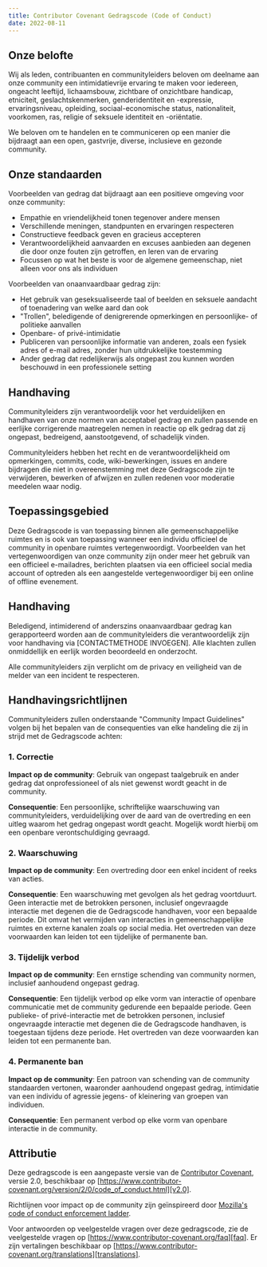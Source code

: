 ```yaml
---
title: Contributor Covenant Gedragscode (Code of Conduct)
date: 2022-08-11
---
```


## Onze belofte

Wij als leden, contribuanten en communityleiders beloven om deelname aan onze community een intimidatievrije ervaring te maken voor iedereen, ongeacht leeftijd, lichaamsbouw, zichtbare of onzichtbare handicap, etniciteit, geslachtskenmerken, genderidentiteit en -expressie, ervaringsniveau, opleiding, sociaal-economische status, nationaliteit, voorkomen, ras, religie of seksuele identiteit en -oriëntatie.

We beloven om te handelen en te communiceren op een manier die bijdraagt aan een open, gastvrije, diverse, inclusieve en gezonde community.

## Onze standaarden

Voorbeelden van gedrag dat bijdraagt aan een positieve omgeving voor onze community:

- Empathie en vriendelijkheid tonen tegenover andere mensen
- Verschillende meningen, standpunten en ervaringen respecteren
- Constructieve feedback geven en gracieus accepteren
- Verantwoordelijkheid aanvaarden en excuses aanbieden aan degenen die door onze fouten zijn getroffen,
  en leren van de ervaring
- Focussen op wat het beste is voor de algemene gemeenschap, niet alleen voor ons als individuen

Voorbeelden van onaanvaardbaar gedrag zijn:

- Het gebruik van geseksualiseerde taal of beelden en seksuele aandacht of toenadering van welke aard dan ook
- "Trollen", beledigende of denigrerende opmerkingen en persoonlijke- of politieke aanvallen
- Openbare- of privé-intimidatie
- Publiceren van persoonlijke informatie van anderen, zoals een fysiek adres of e-mail adres, zonder hun uitdrukkelijke toestemming
- Ander gedrag dat redelijkerwijs als ongepast zou kunnen worden beschouwd in een professionele setting

## Handhaving

Communityleiders zijn verantwoordelijk voor het verduidelijken en handhaven van onze normen van acceptabel gedrag en zullen passende en eerlijke corrigerende maatregelen nemen in reactie op elk gedrag dat zij ongepast, bedreigend, aanstootgevend, of schadelijk vinden.

Communityleiders hebben het recht en de verantwoordelijkheid om opmerkingen, commits, code, wiki-bewerkingen, issues en andere bijdragen die niet in overeenstemming met deze Gedragscode zijn te verwijderen, bewerken of afwijzen en zullen redenen voor moderatie meedelen waar nodig.

## Toepassingsgebied

Deze Gedragscode is van toepassing binnen alle gemeenschappelijke ruimtes en is ook van toepassing wanneer een individu officieel de community in openbare ruimtes vertegenwoordigt.
Voorbeelden van het vertegenwoordigen van onze community zijn onder meer het gebruik van een officieel e-mailadres, berichten plaatsen via een officieel social media account of optreden als een aangestelde vertegenwoordiger bij een online of offline evenement.

## Handhaving

Beledigend, intimiderend of anderszins onaanvaardbaar gedrag kan gerapporteerd worden aan de communityleiders die verantwoordelijk zijn voor handhaving via [CONTACTMETHODE INVOEGEN].
Alle klachten zullen onmiddellijk en eerlijk worden beoordeeld en onderzocht.

Alle communityleiders zijn verplicht om de privacy en veiligheid van de melder van een incident te respecteren.

## Handhavingsrichtlijnen

Communityleiders zullen onderstaande "Community Impact Guidelines" volgen bij het bepalen van de consequenties van elke handeling die zij in strijd met de Gedragscode achten:

### 1. Correctie

**Impact op de community**: Gebruik van ongepast taalgebruik en ander gedrag dat onprofessioneel of als niet gewenst wordt geacht in de community.

**Consequentie**: Een persoonlijke, schriftelijke waarschuwing van communityleiders, verduidelijking over de aard van de overtreding en een uitleg waarom het gedrag ongepast wordt geacht. Mogelijk wordt hierbij om een openbare verontschuldiging gevraagd.

### 2. Waarschuwing

**Impact op de community**: Een overtreding door een enkel incident of reeks van acties.

**Consequentie**: Een waarschuwing met gevolgen als het gedrag voortduurt. Geen interactie met de betrokken personen, inclusief ongevraagde interactie met degenen die de Gedragscode handhaven, voor een bepaalde periode. Dit omvat het vermijden van interacties in gemeenschappelijke ruimtes en externe kanalen zoals op social media. Het overtreden van deze voorwaarden kan leiden tot een tijdelijke of permanente ban.

### 3. Tijdelijk verbod

**Impact op de community**: Een ernstige schending van community normen, inclusief aanhoudend ongepast gedrag.

**Consequentie**: Een tijdelijk verbod op elke vorm van interactie of openbare communicatie met de community gedurende een bepaalde periode. Geen publieke- of privé-interactie met de betrokken personen, inclusief ongevraagde interactie met degenen die de Gedragscode handhaven, is toegestaan tijdens deze periode.
Het overtreden van deze voorwaarden kan leiden tot een permanente ban.

### 4. Permanente ban

**Impact op de community**: Een patroon van schending van de community standaarden vertonen, waaronder aanhoudend ongepast gedrag, intimidatie van een individu of agressie jegens- of kleinering van groepen van individuen.

**Consequentie**: Een permanent verbod op elke vorm van openbare interactie in de community.

## Attributie

Deze gedragscode is een aangepaste versie van de [Contributor Covenant][homepage], versie 2.0, beschikbaar op [https://www.contributor-covenant.org/version/2/0/code_of_conduct.html][v2.0].

Richtlijnen voor impact op de community zijn geïnspireerd door [Mozilla's code of conduct enforcement ladder][mozilla coc].

Voor antwoorden op veelgestelde vragen over deze gedragscode, zie de veelgestelde vragen op [https://www.contributor-covenant.org/faq][faq]. Er zijn vertalingen beschikbaar op [https://www.contributor-covenant.org/translations][translations].

[homepage]: https://www.contributor-covenant.org
[v2.0]: https://www.contributor-covenant.org/version/2/0/code_of_conduct.html
[mozilla coc]: https://github.com/mozilla/diversity
[faq]: https://www.contributor-covenant.org/faq
[translations]: https://www.contributor-covenant.org/translations
